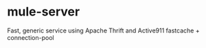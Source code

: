 mule-server
===========

Fast, generic service using Apache Thrift and Active911 fastcache + connection-pool
